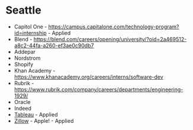 # Seattle

* Capitol One - https://campus.capitalone.com/technology-program?id=internship - Applied
* Blend - https://blend.com/careers/opening/university/?oid=2a469512-a8c2-44fa-a260-ef3ae0c90db7
* Addepar
* Nordstrom
* Shopify
* Khan Academy - https://www.khanacademy.org/careers/interns/software-dev
* Rubrik - https://www.rubrik.com/company/careers/departments/engineering-1929/
* Oracle
* Indeed
* [Tableau](https://careers.tableau.com/listing) - Applied
* [Zillow](https://zillow.wd5.myworkdayjobs.com/en-US/Zillow_Group_External/jobs) - Apple! - Applied
